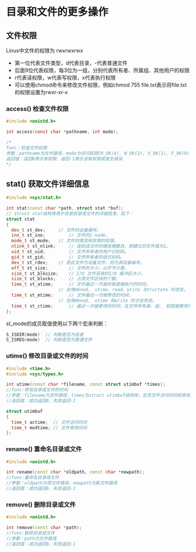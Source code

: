# 目录和文件的更多操作

## 文件权限
Linux中文件的权限为
rwxrwxrwx
- 第一位代表文件类型，d代表目录，-代表普通文件
- 后面9位代表权限，每3位为一组，分别代表所有者、所属组、其他用户的权限
- r代表读权限，w代表写权限，x代表执行权限
- 可以使用chmod命令来修改文件权限，例如chmod 755 file.txt表示将file.txt的权限设置为rwxr-xr-x


### access() 检查文件权限

```c
#include <unistd.h>

int access(const char *pathname, int mode); 

/*
func：检查文件权限
参数：pathname为文件路径，mode为访问权限(R_OK(4), W_OK(2), X_OK(1), F_OK(0))
返回值：返回0表示有权限，返回-1表示没有权限或发生错误
*/
```
## stat() 获取文件详细信息

```c++
#include <sys/stat.h>

int stat(const char *path, struct stat *buf);
// struct stat结构体用于存放目录或文件的详细信息，如下：
struct stat
{
  dev_t st_dev;   	// 文件的设备编号。
  ino_t st_ino;   		// 文件的i-node。
  mode_t st_mode; 	// 文件的类型和存取的权限。
  nlink_t st_nlink;   	// 连到该文件的硬连接数目，刚建立的文件值为1。
  uid_t st_uid;   		// 文件所有者的用户识别码。
  gid_t st_gid;   		// 文件所有者的组识别码。
  dev_t st_rdev;  	// 若此文件为设备文件，则为其设备编号。
  off_t st_size;  		// 文件的大小，以字节计算。
  size_t st_blksize;	// I/O 文件系统的I/O 缓冲区大小。
  size_t st_blocks;  	// 占用文件区块的个数。
  time_t st_atime;  	// 文件最近一次被存取或被执行的时间，
 					// 在用mknod、 utime、read、write 与tructate 时改变。
  time_t st_mtime;  	// 文件最后一次被修改的时间，
					// 在用mknod、 utime 和write 时才会改变。
  time_t st_ctime;  	// 最近一次被更改的时间，在文件所有者、组、 权限被更改时更新。
};
```

st_mode的成员取值使用以下两个宏来判断：

```c
S_ISDIR(mode)  // 判断是否为目录
S_ISREG(mode)  // 判断是否为普通文件
```

### utime() 修改目录或文件的时间

```c++
#include <time.h>
#include <sys/types.h>

int utime(const char *filename, const struct utimbuf *times);
//func:修改目录或文件的时间
//参数：filename为文件路径，times为struct utimbuf结构体，包含文件访问时间和修改时间
//返回值：成功返回0，失败返回-1

struct utimbuf
{
  time_t actime;  // 文件访问时间
  time_t modtime; // 文件修改时间
};
```

### rename() 重命名目录或文件

```c++
#include <unistd.h>

int rename(const char *oldpath, const char *newpath);
//func:重命名目录或文件
//参数：oldpath为原文件路径，newpath为新文件路径
//返回值：成功返回0，失败返回-1
```

### remove() 删除目录或文件

```c++
#include <unistd.h>

int remove(const char *path);
//func:删除目录或文件
//参数：path为文件路径
//返回值：成功返回0，失败返回-1
```